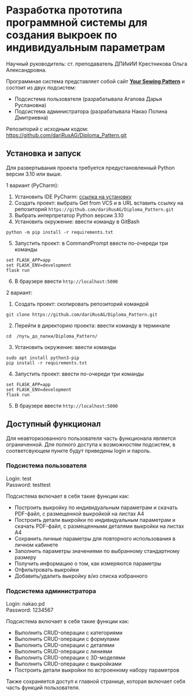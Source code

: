 # Разработка прототипа программной системы для создания выкроек по индивидуальным параметрам
Научный руководитель: ст. преподаватель ДПИиИИ Крестникова Ольга Александровна.

Программная система представляет собой сайт [**Your Sewing Pattern**](http://nishigara.pythonanywhere.com/) и состоит из двух подсистем:
- Подсистема пользователя (разрабатывала Агапова Дарья Руслановна)
- Подсистема администратора (разрабатывала Накао Полина Дмитриевна)

Репозиторий с исходным кодом: https://github.com/dariRusAG/Diploma_Pattern.git

## Установка и запуск
Для развертывания проекта требуется предустановленный Python версии 3.10 или выше.

1 вариант (PyCharm):
1. Установить IDE PyCharm: [ссылка на установку](https://www.jetbrains.com/pycharm/)
2. Создать проект: выбрать Get from VCS и в URL вставить ссылку на репозиторий ```https://github.com/dariRusAG/Diploma_Pattern.git```
3. Выбрать интерпретатор Python версии 3.10
4. Установить окружение: ввести команду в GitBash
```
python -m pip install -r requirements.txt
``` 
5. Запустить проект: в CommandPrompt ввести по-очереди три команды
```
set FLASK_APP=app
set FLASK_ENV=development
flask run
```
6. В браузере ввести ```http://localhost:5000```

2 вариант:
1. Создать проект: cкопировать репозиторий командой
```
git clone https://github.com/dariRusAG/Diploma_Pattern.git
```
2. Перейти в директорию проекта: ввести команду в терминале
```
cd  /путь_до_папки/Diploma_Pattern/
```
3. Установить окружение: ввести команды
```
sudo apt install python3-pip
pip install -r requirements.txt
``` 
4. Запустить проект: ввести по-очереди три команды
```
set FLASK_APP=app
set FLASK_ENV=development
flask run
```
5. В браузере ввести ```http://localhost:5000```

## Доступный функционал
Для неавторизованного пользователя часть функционала является ограниченной. Для полного доступа к возможностям подсистем, в соответсвующем пункте будут приведены login и пароль.

### Подсистема пользователя
Login: test <br/>
Password: testtest

Подсистема включает в себя такие функции как:
- Построить выкройку по индивидуальным параметрам и скачать PDF-файл, с размещенной выкройкой на листах А4
- Построить детали выкройки по индивидуальным параметрам и скачать PDF-файл, с размещенными деталями выкройки на листах А4
- Сохранить личные параметры для повторного использования в личном кабинете
- Заполнить параметры значениями по выбранному стандартному размеру
- Получить информацию о том, как измеряются параметры
- Отфильтровать выкройки
- Добавить/удалить выкройку в/из списка избранного

### Подсистема администратора
Login: nakao.pd <br/>
Password: 1234567

Подсистема включает в себя такие функции как:
- Выполнить CRUD-операции с категориями
- Выполнить CRUD-операции с формулами
- Выполнить CRUD-операции с деталями
- Выполнить CRUD-операции с линиями
- Выполнить CRUD-операции с 3D-моделями
- Выполнить CRUD-операции с выкройками
- Построить детали выкройки по встроенному набору параметров

Также сохраняется доступ к главной странице, которая включает себя часть функций пользователя.
